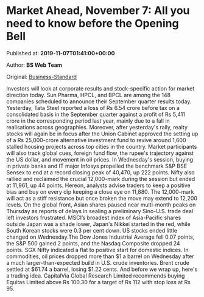 
# Market Ahead, November 7: All you need to know before the Opening Bell

Published at: **2019-11-07T01:41:00+00:00**

Author: **BS Web Team**

Original: [Business-Standard](https://www.business-standard.com/podcast/markets/market-ahead-november-7-all-you-need-to-know-before-the-opening-bell-119110700174_1.html)

Investors will look at corporate results and stock-specific action for market direction today.
Sun Pharma, HPCL, and BPCL are among the 148 companies scheduled to announce their September quarter results today.
Yesterday, Tata Steel reported a loss of Rs 6.54 crore before tax on a consolidated basis in the September quarter against a profit of Rs 5,411 crore in the corresponding period last year, mainly due to a fall in realisations across geographies.
Moreover, after yesterday's rally, realty stocks will again be in focus after the Union Cabinet approved the setting up of a Rs 25,000-crore alternative investment fund to revive around 1,600 stalled housing projects across top cities in the country.
Market participants will also track global cues, foreign fund flow, the rupee's trajectory against the US dollar, and movement in oil prices.
In Wednesday's session, buying in private banks and IT major Infosys propelled the benchmark S&P BSE Sensex to end at a record closing peak of 40,470, up 222 points. Nifty also rallied and reclaimed the crucial 12,000-mark during the session but ended at 11,961, up 44 points.
Hereon, analysts advise traders to keep a positive bias and buy on every dip keeping a close eye on 11,880. The 12,000-mark will act as a stiff resistance but once broken the move may extend to 12,200 levels.
On the global front, Asian shares paused near multi-month peaks on Thursday as reports of delays in sealing a preliminary Sino-U.S. trade deal left investors frustrated. MSCI’s broadest index of Asia-Pacific shares outside Japan was a shade lower, Japan's Nikkei started in the red, while South Korean stocks were 0.3 per cent down. US stocks ended little changed on Wednesday.The Dow Jones Industrial Average fell 0.07 points, the S&P 500 gained 2 points, and the Nasdaq Composite dropped 24 points. SGX Nifty indicated a flat to positive start for domestic indices.
In commodities, oil prices dropped more than $1 a barrel on Wednesday after a much larger-than-expected build in U.S. crude inventories. Brent crude settled at $61.74 a barrel, losing $1.22 cents.
And before we wrap up, here's a trading idea.
CapitalVia Global Research Limited recommends buying Equitas Limited above Rs 100.30 for a target of Rs 112 with stop loss at Rs 95.
